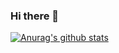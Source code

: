 ### Hi there 👋


[![Anurag's github stats](https://github-readme-stats.vercel.app/api?username=2l3)](https://github.com/2l3/github-readme-stats)


